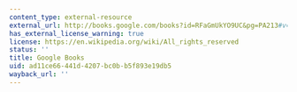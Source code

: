 ```yaml
---
content_type: external-resource
external_url: http://books.google.com/books?id=RFaGmUkYO9UC&pg=PA213#v=onepage
has_external_license_warning: true
license: https://en.wikipedia.org/wiki/All_rights_reserved
status: ''
title: Google Books
uid: ad11ce66-441d-4207-bc0b-b5f893e19db5
wayback_url: ''
---
```

